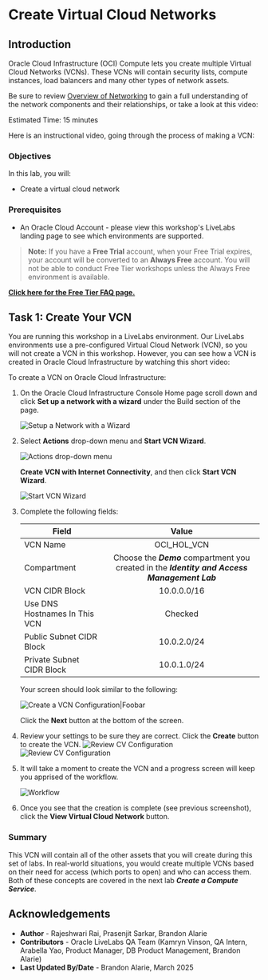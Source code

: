 # Create Virtual Cloud Networks

## Introduction

Oracle Cloud Infrastructure (OCI) Compute lets you create multiple Virtual Cloud Networks (VCNs). These VCNs will contain security lists, compute instances, load balancers and many other types of network assets.

Be sure to review [Overview of Networking](https://docs.cloud.oracle.com/iaas/Content/Network/Concepts/overview.htm) to gain a full understanding of the network components and their relationships, or take a look at this video:

[](youtube:mIYSgeX5FkM)

Estimated Time: 15 minutes

Here is an instructional video, going through the process of making a VCN:

[](youtube:eOGPej8n_ws)

### Objectives
In this lab, you will:
- Create a virtual cloud network

### Prerequisites

* An Oracle Cloud Account - please view this workshop's LiveLabs landing page to see which environments are supported.

>**Note:** If you have a **Free Trial** account, when your Free Trial expires, your account will be converted to an **Always Free** account. You will not be able to conduct Free Tier workshops unless the Always Free environment is available. 

**[Click here for the Free Tier FAQ page.](https://www.oracle.com/cloud/free/faq.html)**

## Task 1: Create Your VCN

<if type="livelabs">
You are running this workshop in a LiveLabs environment. Our LiveLabs environments use a pre-configured Virtual Cloud Network (VCN), so you will not create a VCN in this workshop. However, you can see how a VCN is created in Oracle Cloud Infrastructure by watching this short video:

 [](youtube:lxQYHuvipx8)
 </if>

<if type="freetier">
To create a VCN on Oracle Cloud Infrastructure:

1. On the Oracle Cloud Infrastructure Console Home page scroll down and click **Set up a network with a wizard** under the Build section of the page.

    ![Setup a Network with a Wizard](images/setup-vcn.png " ")

2. Select **Actions** drop-down menu and **Start VCN Wizard**.

   ![Actions drop-down menu](images/actions-dropdown.png " ")

   **Create VCN with Internet Connectivity**, and then click **Start VCN Wizard**.

   ![Start VCN Wizard](images/start-wizard.png " ")

4. Complete the following fields:

    |                  **Field**              |    **Value**  |
    |----------------------------------------|:------------:|
    |VCN Name |OCI\_HOL\_VCN|
    |Compartment |  Choose the ***Demo*** compartment you created in the ***Identity and Access Management Lab***
    |VCN CIDR Block|10.0.0.0/16|
    |Use DNS Hostnames In This VCN| Checked|
    |Public Subnet CIDR Block|10.0.2.0/24|
    |Private Subnet CIDR Block|10.0.1.0/24|

  
    Your screen should look similar to the following:

    ![Create a VCN Configuration|Foobar](images/vcn-configuration.png " ")

     Click the **Next** button at the bottom of the screen.

6. Review your settings to be sure they are correct. Click the **Create** button to create the VCN. 
    ![Review CV Configuration](images/review-vcn.png " ")
    ![Review CV Configuration](images/review-vcn1.png " ")

8. It will take a moment to create the VCN and a progress screen will keep you apprised of the workflow.

    ![Workflow](images/workflow.png " ")

9. Once you see that the creation is complete (see previous screenshot), click the **View Virtual Cloud Network** button.
</if>

### Summary

This VCN will contain all of the other assets that you will create during this set of labs. In real-world situations, you would create multiple VCNs based on their need for access (which ports to open) and who can access them. Both of these concepts are covered in the next lab ***Create a Compute Service***.

## Acknowledgements

- **Author** - Rajeshwari Rai, Prasenjit Sarkar, Brandon Alarie 
- **Contributors** - Oracle LiveLabs QA Team (Kamryn Vinson, QA Intern, Arabella Yao, Product Manager, DB Product Management, Brandon Alarie)
- **Last Updated By/Date** - Brandon Alarie, March 2025

